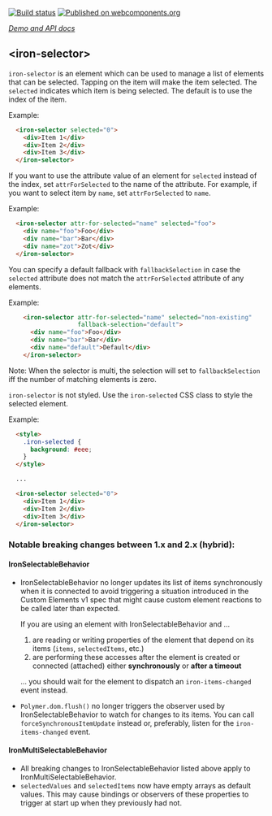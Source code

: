 [![Build status](https://travis-ci.org/PolymerElements/iron-selector.svg?branch=master)](https://travis-ci.org/PolymerElements/iron-selector)
[![Published on webcomponents.org](https://img.shields.io/badge/webcomponents.org-published-blue.svg)](https://www.webcomponents.org/element/PolymerElements/iron-selector)

_[Demo and API docs](https://elements.polymer-project.org/elements/iron-selector)_


## &lt;iron-selector&gt;

  `iron-selector` is an element which can be used to manage a list of elements
  that can be selected.  Tapping on the item will make the item selected.  The `selected` indicates
  which item is being selected.  The default is to use the index of the item.

  Example:

```html
  <iron-selector selected="0">
    <div>Item 1</div>
    <div>Item 2</div>
    <div>Item 3</div>
  </iron-selector>
```

  If you want to use the attribute value of an element for `selected` instead of the index,
  set `attrForSelected` to the name of the attribute.  For example, if you want to select item by
  `name`, set `attrForSelected` to `name`.

  Example:

```html
  <iron-selector attr-for-selected="name" selected="foo">
    <div name="foo">Foo</div>
    <div name="bar">Bar</div>
    <div name="zot">Zot</div>
  </iron-selector>
```

  You can specify a default fallback with `fallbackSelection` in case the `selected` attribute does
  not match the `attrForSelected` attribute of any elements.

  Example:

```html
    <iron-selector attr-for-selected="name" selected="non-existing"
                   fallback-selection="default">
      <div name="foo">Foo</div>
      <div name="bar">Bar</div>
      <div name="default">Default</div>
    </iron-selector>
```

  Note: When the selector is multi, the selection will set to `fallbackSelection` iff
  the number of matching elements is zero.

  `iron-selector` is not styled. Use the `iron-selected` CSS class to style the selected element.

  Example:

```html
  <style>
    .iron-selected {
      background: #eee;
    }
  </style>

  ...

  <iron-selector selected="0">
    <div>Item 1</div>
    <div>Item 2</div>
    <div>Item 3</div>
  </iron-selector>
```

### Notable breaking changes between 1.x and 2.x (hybrid):

#### IronSelectableBehavior

- IronSelectableBehavior no longer updates its list of items synchronously
  when it is connected to avoid triggering a situation introduced in the
  Custom Elements v1 spec that might cause custom element reactions to be
  called later than expected.

  If you are using an element with IronSelectableBehavior and ...
  1. are reading or writing properties of the element that depend on its
     items (`items`, `selectedItems`, etc.)
  1. are performing these accesses after the element is created or connected
    (attached) either **synchronously** or **after a timeout**

  ... you should wait for the element to dispatch an `iron-items-changed`
  event instead.
- `Polymer.dom.flush()` no longer triggers the observer used by
  IronSelectableBehavior to watch for changes to its items. You can call
  `forceSynchronousItemUpdate` instead or, preferably, listen for the
  `iron-items-changed` event.

#### IronMultiSelectableBehavior

- All breaking changes to IronSelectableBehavior listed above apply to
  IronMultiSelectableBehavior.
- `selectedValues` and `selectedItems` now have empty arrays as default
  values. This may cause bindings or observers of these properties to
  trigger at start up when they previously had not.
